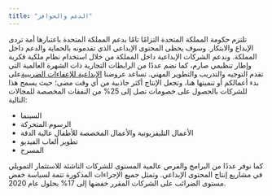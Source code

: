 ```yaml
---
title: "الدعم والحوافز"
---
```

تلتزم حكومة المملكة المتحدة التزامًا تامًا بدعم المملكة المتحدة باعتبارها أمة تردى الإبداع والابتكار.
وسوف يحظى المحتوى الإبداعي الذي تقدمونه بالحماية والدعم داخل المملكة. وندعم الشركات الإبداعية داخل المملكة من خلال استخدام نظام ملكية فكرية وإطار تنظيمي صارم، كما نضم عددًا من الرابطات التجارية ذات الشهرة العالمية التي تقدم التوجيه والتدريب والتطوير المهني.
تساعد عروضنا [الإبداعية للإعفاءات الضريبية](https://www.gov.uk/guidance/corporation-tax-creative-industry-tax-reliefs)على بدء أعمالكم أو تنميتها هنا، وتجعل الإنتاج أكثر جاذبية من أي وقت مضى؛ حيث يسمح هذا للشركات بالحصول على خصومات تصل إلى 25% من النفقات المخصصة للمجالات التالية:
- السينما
- الرسوم المتحركة
- الأعمال التليفزيونية والأعمال المخصصة للأطفال عالية الدقة
- تطوير ألعاب الفيديو
- المسرح

كما نوفر عددًا من البرامج والفرص عالمية المستوى للشركات الناشئة للاستثمار التمويلي في مشاريع إنتاج المحتوى الإبداعي.
وتمثل جميع الإجراءات المذكورة تتمة لسياسة خفض مستوى الضرائب على الشركات المقرر خفضها إلى 17% بحلول عام 2020.

